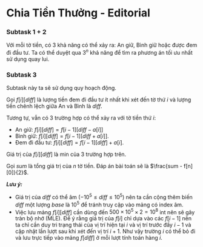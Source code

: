 # Chia Tiền Thưởng - Editorial

### Subtask 1 + 2

Với mỗi tờ tiền, có $3$ khả năng có thể xảy ra: An giữ, Bình giữ hoặc được đem đi đầu tư. Ta có thể duyệt qua $3^n$ khả năng để tìm ra phương án tối ưu nhất sử dụng quay lui.

### Subtask 3

Subtask này ta sẽ sử dụng quy hoạch động.

Gọi $f[i][diff]$ là lượng tiền đem đi đầu tư ít nhất khi xét đến tờ thứ $i$ và lượng tiền chênh lệch giữa An và Bình là $diff$.

Tương tự, vẫn có $3$ trường hợp có thể xảy ra với tờ tiền thứ $i$:
- An giữ: $f[i][diff] = f[i - 1][diff - a[i]]$
- Bình giữ: $f[i][diff] = f[i - 1][diff + a[i]]$.
- Đem đi đầu tư: $f[i][diff] = f[i - 1][diff] + a[i]$.

Giá trị của $f[i][diff]$ là min của 3 trường hợp trên.

Gọi $sum$ là tổng giá trị của $n$ tờ tiền. Đáp án bài toán sẽ là $\frac{sum - f[n][0]}{2}$.

***Lưu ý:***

- Giá trị của $diff$ có thể âm $(-10^5 \le diff \le 10^5)$ nên ta cần cộng thêm biến $diff$ một lượng $base$ là $10^5$ để tránh truy cập vào mảng có index âm.
- Việc lưu mảng $f[i][diff]$ cần dùng đến $500 \times 10^5 \times 2 = 10^8$ int nên sẽ gây tràn bộ nhớ (MLE). Để ý rằng giá trị của $f[i]$ chỉ dựa vào các $f[i - 1]$ nên ta chỉ cần duy tri trạng thái của vị trí hiện tại $i$ và vị trí trước đấy $i-1$ và cập nhật lần lượt sau khi xét đến vị trí $i + 1$. Như vậy trường $i$ có thể bỏ đi và lưu trực tiếp vào mảng $f[diff]$ ở mỗi lượt tính toán hàng $i$.